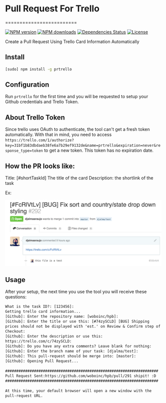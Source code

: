 # Pull Request For Trello
=========================

[![NPM version](http://img.shields.io/npm/v/prtrello.svg?style=flat)](http://npmjs.org/prtrello)
[![NPM downloads](http://img.shields.io/npm/dm/prtrello.svg?style=flat)](http://npmjs.org/prtrello)
[![Dependencies Status](https://david-dm.org/djalmaaraujo/pull-request-trello.png?style=flat)](https://david-dm.org/djalmaaraujo/prtrello)
[![License](http://img.shields.io/npm/l/prtrello.svg?style=flat)](http://npmjs.org/prtrello)

Create a Pull Request Using Trello Card Information Automatically

## Install
```bash
[sudo] npm install -g prtrello
```

## Configuration
Run  ```prtrello``` for the first time and you will be requested to setup your Github credentials and Trello Token.


## About Trello Token
Since trello uses OAuth to authenticate, the tool can't get a fresh token automatically. With that in mind, you need to access ```https://trello.com/1/authorize?key=31bf1b83dbdaeb38fe6a7b29ef9132de&name=prtrello&expiration=never&response_type=token``` to get a new token. This token has no expiration date.

## How the PR looks like:
Title: [#shortTaskId] The title of the card
Description: the shortlink of the task

Ex:

![image](https://raw.githubusercontent.com/djalmaaraujo/pull-request-trello/master/screenshot.png)

## Usage
After your setup, the next time you use the tool you will receive these questions:
```
What is the task ID?: [123456]:
Getting trello card information...
[Github]: Enter the repository name: [woboinc/hpb]:
[Github]: Enter the title or use this: [#74zySCLD] [BUG] Shipping prices should not be displayed with 'est.' on Review & Confirm step of Checkout:
[Github]: Enter the description or use this: https://trello.com/c/74zySCLD:
[Github]: Do you have any extra comments? Leave blank for nothing:
[Github]: Enter the branch name of your task: [djalma/test]:
[Github]: This pull-request should be merge into: [master]:
[Github]: Opening Pull Request...

#####################################################################
Pull Request Sent:https://github.com/woboinc/hpb/pull/291 shipit! :D
#####################################################################

At this time, your default browser will open a new window with the pull-request URL.
```
